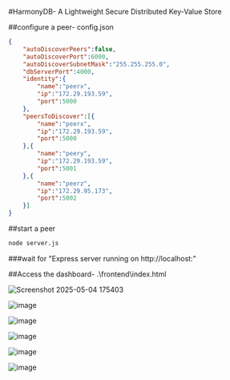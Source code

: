 #HarmonyDB- A Lightweight Secure Distributed Key-Value Store

##configure a peer- config.json

```json
{
    "autoDiscoverPeers":false,
    "autoDiscoverPort":6000,
    "autoDiscoverSubnetMask":"255.255.255.0",
    "dbServerPort":4000,
    "identity":{
        "name":"peerx",
        "ip":"172.29.193.59",
        "port":5000
    },
    "peersToDiscover":[{
        "name":"peerx",
        "ip":"172.29.193.59",
        "port":5000
    },{
        "name":"peery",
        "ip":"172.29.193.59",
        "port":5001
    },{
        "name":"peerz",
        "ip":"172.29.95.173",
        "port":5002
    }]
}
```
##start a peer

```bash
node server.js
```
###wait for "Express server running on http://localhost:<PORT>"

##Access the dashboard- .\frontend\index.html

![Screenshot 2025-05-04 175403](https://github.com/user-attachments/assets/986cdf5d-1a0b-43bc-919d-4d19243c862c)

![image](https://github.com/user-attachments/assets/4efef37a-81de-46e6-bcbe-7aef8594605f)

![image](https://github.com/user-attachments/assets/61166b5b-ced4-4ca6-8e74-05a59f47a6d0)

![image](https://github.com/user-attachments/assets/6f08c862-6cd7-493a-bb9a-db64dc32b3c2)

![image](https://github.com/user-attachments/assets/ebfb5a00-e17f-40d2-a12e-00007d317492)

![image](https://github.com/user-attachments/assets/1289675b-2a1e-4a97-bd07-b45867ef6ab1)

